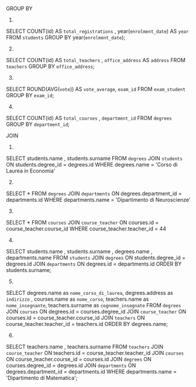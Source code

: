 GROUP BY

1.

SELECT COUNT(id) AS `total_registrations` , year(`enrolment_date`) AS `year`
FROM `students`
GROUP BY year(`enrolment_date`);

2.

SELECT COUNT(id) AS `total_teachers` , `office_address` AS `address`
FROM `teachers`
GROUP BY `office_address`;

3.

SELECT ROUND(AVG(`vote`)) AS `vote_average`, `exam_id`
FROM `exam_student`
GROUP BY `exam_id`;

4.

SELECT COUNT(id) AS `total_courses` , `department_id`
FROM `degrees`
GROUP BY `department_id`;


JOIN

1.

SELECT students.name , students.surname
FROM `degrees`
JOIN `students`
ON students.degree_id = degrees.id
WHERE degrees.name = 'Corso di Laurea in Economia'

2.

SELECT *
FROM `degrees`
JOIN `departments`
ON degrees.department_id = departments.id
WHERE departments.name = 'Dipartimento di Neuroscienze'

3.

SELECT * FROM `courses`
JOIN `course_teacher`
ON courses.id = course_teacher.course_id
WHERE course_teacher.teacher_id = 44

4.

SELECT  students.name , students.surname , degrees.name , departments.name
FROM `students`
JOIN `degrees`
ON students.degree_id = degrees.id
JOIN `departments`
ON degrees.id = departments.id
ORDER BY students.surname;

5.

SELECT degrees.name as `nome_corso_di_laurea`, degrees.address as `indirizzo` , courses.name as `nome_corso`, teachers.name as `nome_insegnante`, teachers.surname as `cognome_insegnate`
FROM `degrees`
JOIN `courses`
ON degrees.id = courses.degree_id
JOIN `course_teacher`
ON courses.id = course_teacher.course_id
JOIN `teachers`
ON course_teacher.teacher_id = teachers.id
ORDER BY degrees.name;

6.

SELECT teachers.name , teachers.surname
FROM `teachers`
JOIN `course_teacher`
ON  teachers.id = course_teacher.teacher_id
JOIN `courses`
ON course_teacher.course_id = courses.id
JOIN `degrees`
ON courses.degree_id = degrees.id
JOIN `departments`
ON degrees.department_id = departments.id
WHERE departments.name = 'Dipartimento di Matematica';

